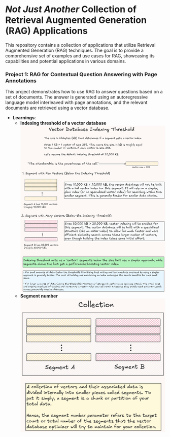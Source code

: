 # *Not Just Another* Collection of Retrieval Augmented Generation (RAG) Applications
This repository contains a collection of applications that utilize Retrieval Augmented Generation (RAG) techniques. The goal is to provide a comprehensive set of examples and use cases for RAG, showcasing its capabilities and potential applications in various domains.

### Project 1: RAG for Contextual Question Answering with Page Annotations
This project demonstrates how to use RAG to answer questions based on a set of documents. The answer is generated using an autoregressive language model interleaved with page annotations, and the relevant documents are retrieved using a vector database.
- **Learnings**:
    - **Indexing threshold of a vector database** ![](assets/vector-indexing-threshold.png)
    - **Segment number** ![](assets/segment-number.png)